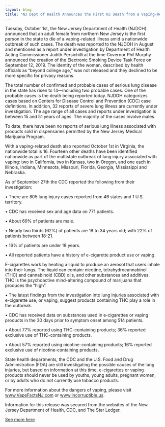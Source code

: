 ```yaml
---
layout: blog
title: "NJ Dept of Health Announces the First NJ Death from a Vaping-Related Illness"
---
```


Tuesday, October 1st, the New Jersey Department of Health (NJDOH) announced that an adult female from northern New Jersey is the first person in the state to die of a vaping-related illness amid a nationwide outbreak of such cases.  The death was reported to the NJDOH in August and mentioned as a report under investigation by Department of Health Acting Commissioner Judith Persichilli at the time Governor Phil Murphy announced the creation of the Electronic Smoking Device Task Force on September 12, 2019.  The identity of the woman, described by health officials as “beyond college age,” was not released and they declined to be more specific for privacy reasons.

 

The total number of confirmed and probable cases of serious lung disease in the state has risen to 14—including two probable cases. One of the probable cases is the death being reported today. NJDOH categorizes cases based on Centers for Disease Control and Prevention (CDC) case definitions. In addition, 32 reports of severe lung illness are currently under investigation. The age range of all cases and reports under investigation is between 15 and 51 years of ages. The majority of the cases involve males.

 

To date, there have been no reports of serious lung illness associated with products sold in dispensaries permitted by the New Jersey Medical Marijuana Program.

 

With a vaping-related death also reported October 1st in Virginia, the nationwide total is 16.  Fourteen other deaths have been identified nationwide as part of the multistate outbreak of lung injury associated with vaping: two in California, two in Kansas, two in Oregon, and one each in Illinois, Indiana, Minnesota, Missouri, Florida, Georgia, Mississippi and Nebraska.

 

As of September 27th the CDC reported the following from their investigation:

• There are 805 lung injury cases reported from 46 states and 1 U.S. territory.

• CDC has received sex and age data on 771 patients.

• About 69% of patients are male.

• Nearly two thirds (62%) of patients are 18 to 34 years old; with 22% of patients between 18-21.

• 16% of patients are under 18 years.

• All reported patients have a history of e-cigarette product use or vaping.

 

E-cigarettes work by heating a liquid to produce an aerosol that users inhale into their lungs.  The liquid can contain: nicotine, tetrahydrocannabinol (THC) and cannabinoid (CBD) oils, and other substances and additives. THC is the psychoactive mind-altering compound of marijuana that produces the “high”.

 

•  The latest findings from the investigation into lung injuries associated with e-cigarette use, or vaping, suggest products containing THC play a role in the outbreak.

• CDC has received data on substances used in e-cigarettes or vaping products in the 30 days prior to symptom onset among 514 patients.

• About 77% reported using THC-containing products; 36% reported exclusive use of THC-containing products.

• About 57% reported using nicotine-containing products; 16% reported exclusive use of nicotine-containing products.

 

State health departments, the CDC and the U.S. Food and Drug Administration (FDA) are still investigating the possible causes of the lung injuries, but based on information at this time, e-cigarettes or vaping products should never be used by youths, young adults, pregnant women, or by adults who do not currently use tobacco products.

 

For more information about the dangers of vaping, please visit www.VapeFactsNJ.com  or www.incorruptible.us.

 

Information for this release was secured from the websites of the New Jersey Department of Health, CDC, and The Star Ledger.

[See more here](https://storage.googleapis.com/static.rutherford-nj.com/health/Bergen%20County%20Health/UCM624891.pdf)
